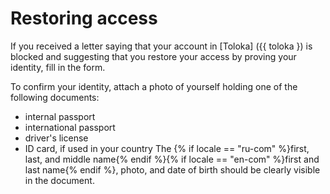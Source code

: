 # Restoring access

If you received a letter saying that your account in [Toloka] ({{ toloka }) is blocked and suggesting that you restore your access by proving your identity, fill in the form.

To confirm your identity, attach a photo of yourself holding one of the following documents:
- internal passport
- international passport
- driver's license
- ID card, if used in your country
   The {% if locale == "ru-com" %}first, last, and middle name{% endif %}{% if locale == "en-com" %}first and last name{% endif %}, photo, and date of birth should be clearly visible in the document.


